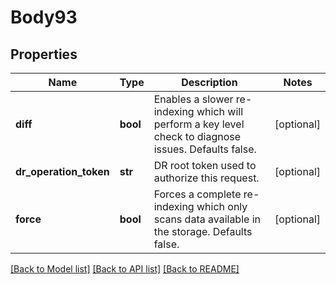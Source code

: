 # Body93

## Properties
Name | Type | Description | Notes
------------ | ------------- | ------------- | -------------
**diff** | **bool** | Enables a slower re-indexing which will perform a key level check to diagnose issues. Defaults false. | [optional] 
**dr_operation_token** | **str** | DR root token used to authorize this request. | [optional] 
**force** | **bool** | Forces a complete re-indexing which only scans data available in the storage. Defaults false. | [optional] 

[[Back to Model list]](../README.md#documentation-for-models) [[Back to API list]](../README.md#documentation-for-api-endpoints) [[Back to README]](../README.md)

